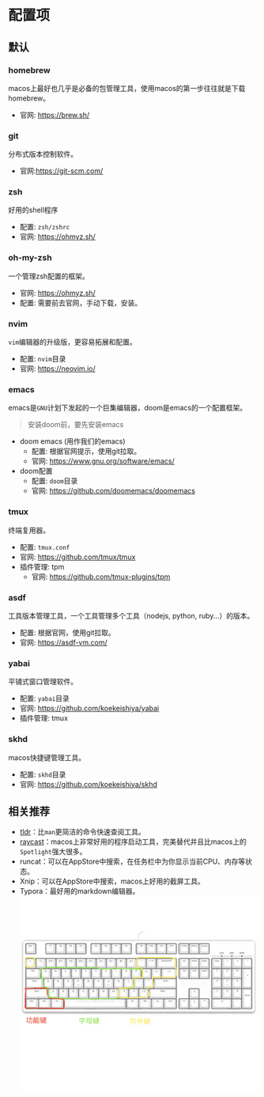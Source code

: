 # 配置项

## 默认

### homebrew

macos上最好也几乎是必备的包管理工具，使用macos的第一步往往就是下载homebrew。

- 官网: https://brew.sh/


### git

分布式版本控制软件。

- 官网:https://git-scm.com/


### zsh

好用的shell程序

- 配置: `zsh/zshrc`
- 官网: https://ohmyz.sh/

### oh-my-zsh

一个管理zsh配置的框架。

- 官网: https://ohmyz.sh/
- 配置: 需要前去官网，手动下载，安装。

### nvim

`vim`编辑器的升级版，更容易拓展和配置。

- 配置: `nvim`目录
- 官网: https://neovim.io/


### emacs 

emacs是`GNU`计划下发起的一个巨集编辑器，doom是emacs的一个配置框架。

> 安装doom前，要先安装emacs

- doom emacs (用作我们的emacs)
  - 配置: 根据官网提示，使用git拉取。
  - 官网: https://www.gnu.org/software/emacs/
- doom配置
  - 配置: `doom`目录
  - 官网: https://github.com/doomemacs/doomemacs

### tmux

终端复用器。

- 配置: `tmux.conf`
- 官网: https://github.com/tmux/tmux
- 插件管理: tpm
  - 官网: https://github.com/tmux-plugins/tpm


### asdf

工具版本管理工具，一个工具管理多个工具（nodejs, python, ruby...）的版本。

- 配置: 根据官网，使用git拉取。
- 官网: https://asdf-vm.com/


### yabai

平铺式窗口管理软件。

- 配置: `yabai`目录
- 官网: https://github.com/koekeishiya/yabai
- 插件管理: tmux


### skhd

macos快捷键管理工具。

- 配置: `skhd`目录
- 官网: https://github.com/koekeishiya/skhd


## 相关推荐

- [tldr](https://github.com/tldr-pages/tldr)：比`man`更简洁的命令快速查阅工具。
- [raycast](https://www.raycast.com/)：macos上非常好用的程序启动工具，完美替代并且比macos上的`Spotlight`强大很多。
- runcat：可以在AppStore中搜索，在任务栏中为你显示当前CPU、内存等状态。
- Xnip：可以在AppStore中搜索，macos上好用的截屏工具。
- Typora：最好用的markdown编辑器。![keyboard-87keys](./_assets/README/keyboard-87keys.png)

